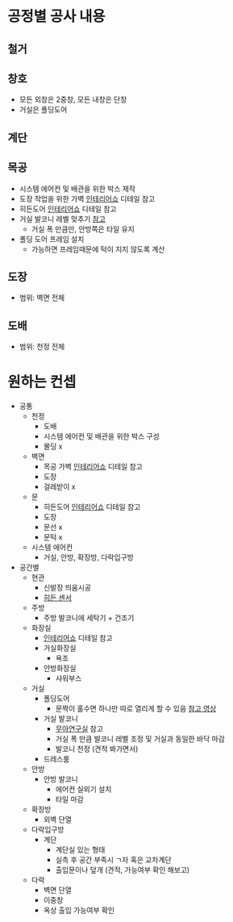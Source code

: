 # 공정별 공사 내용

## 철거

## 창호

* 모든 외창은 2중창, 모든 내창은 단창
* 거실은 폴딩도어

## 계단

## 목공

* 시스템 에어컨 및 배관을 위한 박스 제작
* 도장 작업을 위한 가벽 [인테리어쇼](https://www.youtube.com/watch?v=CA5X4F65hHk) 디테일 참고
* 히든도어 [인테리어쇼](https://www.youtube.com/watch?v=Le9_7Mattp0) 디테일 참고
* 거실 발코니 레벨 맞추기 [참고](http://www.drapt.com/drnews/?page_name=column_view&menu_key=8&view_count=15&sort_key=wdate&start=0&field=&s_que=&uid=19483)
  * 거실 폭 만큼만, 안방쪽은 타일 유지
* 폴딩 도어 프레임 설치
  * 가능하면 프레임때문에 턱이 지지 않도록 계산

## 도장

* 범위: 벽면 전체

## 도배

* 범위: 천정 전체



# 원하는 컨셉

* 공통
  * 천정
    * 도배
    * 시스템 에어컨 및 배관을 위한 박스 구성
    * 몰딩 x
  * 벽면
    * 목공 가벽 [인테리어쇼](https://www.youtube.com/watch?v=CA5X4F65hHk) 디테일 참고
    * 도장
    * 걸레받이 x
  * 문
    * 히든도어 [인테리어쇼](https://www.youtube.com/watch?v=Le9_7Mattp0) 디테일 참고
    * 도장
    * 문선 x
    * 문턱 x
  * 시스템 에어컨
    * 거실, 안방, 확장방, 다락입구방
* 공간별
  * 현관
    * 신발장 띄움시공
    * [히든 센서](https://www.youtube.com/watch?v=6l5ITVnQRcI)
  * 주방
    * 주방 발코니에 세탁기 + 건조기
  * 화장실
    * [인테리어쇼](https://www.youtube.com/watch?v=GN_AyigzUvA&list=PLKnn1JCMuq2a-c9bBVl74GYiMbr_mZZLC) 디테일 참고
    * 거실화장실
      * 욕조
    * 안방화장실
      * 샤워부스
  * 거실
    * 폴딩도어
      * 문짝이 홀수면 하나만 따로 열리게 할 수 있음 [참고 영상](https://youtu.be/yFWmizg9PNo?t=149)
    * 거실 발코니
      * [무아연구실](https://www.youtube.com/watch?v=kjX69dmPuZI&list=PLi-etruiVNGxT7ef6_AclnTOe9b0lWDaz) 참고
      * 거실 폭 만큼 발코니 레벨 조정 및 거실과 동일한 바닥 마감
      * 발코니 천정 (견적 봐가면서)
    * 드레스룸
  * 안방
    * 안방 발코니
      * 에어컨 실외기 설치
      * 타일 마감
  * 확장방
    * 외벽 단열
  * 다락입구방
    * 계단
      * 계단실 있는 형태
      * 실측 후 공간 부족시 ㄱ자 혹은 교차계단
      * 출입문이나 덮개 (견적, 가능여부 확인 해보고)
  * 다락
    * 벽면 단열
    * 이중창
    * 옥상 출입 가능여부 확인
